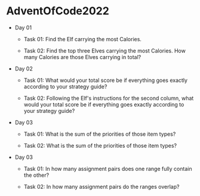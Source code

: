 # AdventOfCode2022

- Day 01
  - Task 01: Find the Elf carrying the most Calories.

  - Task 02: Find the top three Elves carrying the most Calories. How many Calories are those Elves carrying in total?

- Day 02
  - Task 01: What would your total score be if everything goes exactly according to your strategy guide?

  - Task 02: Following the Elf's instructions for the second column, what would your total score be if everything goes exactly according to your strategy guide?

- Day 03
  - Task 01: What is the sum of the priorities of those item types?

  - Task 02: What is the sum of the priorities of those item types?
- Day 03
  - Task 01: In how many assignment pairs does one range fully contain the other?

  - Task 02: In how many assignment pairs do the ranges overlap?

